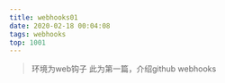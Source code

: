 ```yaml
---
title: webhooks01
date: 2020-02-18 00:04:08
tags: webhooks
top: 1001
---
```


> 环境为web钩子
> 此为第一篇，介绍github webhooks
